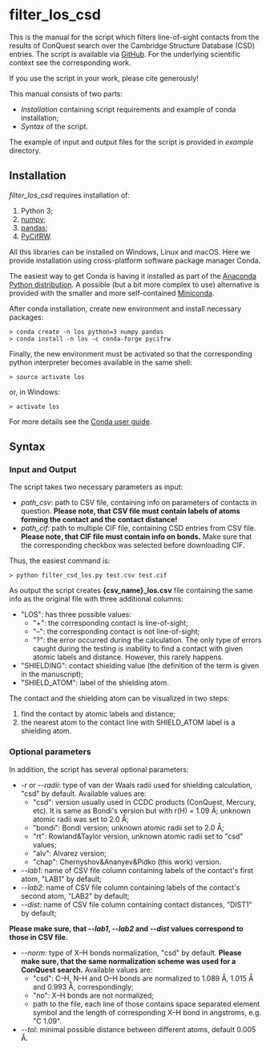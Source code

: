 # filter_los_csd

This is the manual for the script which filters line-of-sight contacts from the results of ConQuest search over the Cambridge Structure Database (CSD) entries. The script is available via [GitHub](https://github.com/IvanChernyshov/filter_los_csd). For the underlying scientific context see the corresponding work.

If you use the script in your work, please cite generously!

This manual consists of two parts:

* *Installation* containing script requirements and example of conda installation;
* *Syntax* of the script.

The example of input and output files for the script is provided in *example* directory.

## Installation

*filter_los_csd* requires installation of:

1. Python 3;
2. [numpy](https://numpy.org/);
3. [pandas](https://pandas.pydata.org/);
4. [PyCifRW](https://www.iucr.org/resources/cif/software/pycifrw). 

All this libraries can be installed on Windows, Linux and macOS. Here we provide installation using cross-platform software package manager Conda.

The easiest way to get Conda is having it installed as part of the [Anaconda Python distribution](https://www.anaconda.com/distribution/). A possible (but a bit more complex to use) alternative is provided with the smaller and more self-contained [Miniconda](https://docs.conda.io/en/latest/miniconda.html).

After conda installation, create new environment and install necessary packages:

```
> conda create -n los python=3 numpy pandas
> conda install -n los -c conda-forge pycifrw
```

Finally, the new environment must be activated so that the corresponding python interpreter becomes available in the same shell:

```
> source activate los
```

or, in Windows:

```
> activate los
```

For more details see the [Conda user guide](https://docs.conda.io/projects/conda/en/latest/user-guide/index.html).

## Syntax

### Input and Output

The script takes two necessary parameters as input:

* *path_csv*: path to CSV file, containing info on parameters of contacts in question.
  **Please note, that CSV file must contain labels of atoms forming the contact and the contact distance!**
* *path_cif*: path to multiple CIF file, containing CSD entries from CSV file.
  **Please note, that CIF file must contain info on bonds.** Make sure that the corresponding checkbox was selected before downloading CIF.

Thus, the easiest command is:

```
> python filter_csd_los.py test.csv test.cif
```

As output the script creates **{csv_name}_los.csv** file containing the same info as the original file with three additional columns:

* "LOS": has three possible values:
  * "+": the corresponding contact is line-of-sight;
  * "–": the corresponding contact is not line-of-sight;
  * "?": the error occurred during the calculation. The only type of errors caught during the testing is inability to find a contact with given atomic labels and distance. However, this rarely happens.
* "SHIELDING": contact shielding value (the definition of the term is given in the manuscript);
* "SHIELD_ATOM": label of the shielding atom.

The contact and the shielding atom can be visualized in two steps:

1. find the contact by atomic labels and distance;
2. the nearest atom to the contact line with SHIELD_ATOM label is a shielding atom.

### Optional parameters

In addition, the script has several optional parameters:

* *-r* or *--radii*: type of van der Waals radii used for shielding calculation, "csd" by default. Available values are:
  * "csd": version usually used in CCDC products (ConQuest, Mercury, etc). It is same as Bondi's version but with r(H) = 1.09 Å; unknown atomic radii was set to 2.0 Å;
  * "bondi": Bondi version; unknown atomic radii set to 2.0 Å;
  * "rt": Rowland&Taylor version, unknown atomic radii set to "csd" values;
  * "alv": Alvarez version;
  * "chap": Chernyshov&Ananyev&Pidko (this work) version.
* *--lab1*: name of CSV file column containing labels of the contact's first atom, "LAB1" by default;
* *--lab2*: name of CSV file column containing labels of the contact's second atom, "LAB2" by default;
* *--dist*: name of CSV file column containing contact distances, "DIST1" by default;

**Please make sure, that *--lab1*, *--lab2* and *--dist* values correspond to those in CSV file.**

* *--norm*: type of X–H bonds normalization, "csd" by default. **Please make sure, that the same normalization scheme was used for a ConQuest search.** Available values are:
  * "csd": C–H, N–H and O–H bonds are normalized to 1.089 Å, 1.015 Å and 0.993 Å, correspondingly;
  * "no": X–H bonds are not normalized;
  * path to the file, each line of those contains space separated element symbol and the length of corresponding X–H bond in angstroms, e.g. "C 1.09".
* *--tol*: minimal possible distance between different atoms, default 0.005 Å.


